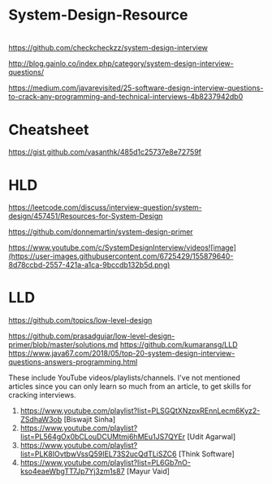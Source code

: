 # System-Design-Resource

#
https://github.com/checkcheckzz/system-design-interview

http://blog.gainlo.co/index.php/category/system-design-interview-questions/

https://medium.com/javarevisited/25-software-design-interview-questions-to-crack-any-programming-and-technical-interviews-4b8237942db0

# Cheatsheet
https://gist.github.com/vasanthk/485d1c25737e8e72759f

# HLD
https://leetcode.com/discuss/interview-question/system-design/457451/Resources-for-System-Design
 
https://github.com/donnemartin/system-design-primer

 https://www.youtube.com/c/SystemDesignInterview/videos![image](https://user-images.githubusercontent.com/6725429/155879640-8d78ccbd-2557-421a-a1ca-9bccdb132b5d.png)


# LLD 
https://github.com/topics/low-level-design

https://github.com/prasadgujar/low-level-design-primer/blob/master/solutions.md
https://github.com/kumaransg/LLD
https://www.java67.com/2018/05/top-20-system-design-interview-questions-answers-programming.html

These include YouTube videos/playlists/channels. I've not mentioned articles since you can only learn so much from an article, to get skills for cracking interviews.
1) https://www.youtube.com/playlist?list=PLSGQtXNzpxREnnLecm6Kyz2-ZSdhaW3ob [Biswajit Sinha]
2) https://www.youtube.com/playlist?list=PL564gOx0bCLouDCUMtmj6hMEu1JS7QYEr [Udit Agarwal]
3) https://www.youtube.com/playlist?list=PLK8IOvtbwVssQ59IEL73S2ucQdTLiSZC6 [Think Software]
4) https://www.youtube.com/playlist?list=PL6Gb7nO-kso4eaeWbgTT7Jp7Yj3zm1s87 [Mayur Vaid]
